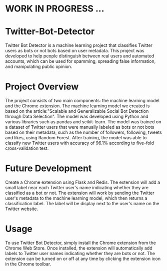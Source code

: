 # WORK IN PROGRESS ...

# Twitter-Bot-Detector

Twitter Bot Detector is a machine learning project that classifies Twitter users as bots or not bots based on user metadata. This project was developed to help people distinguish between real users and automated accounts, which can be used for spamming, spreading false information, and manipulating public opinion.

# Project Overview
The project consists of two main components: the machine learning model and the Chrome extension. 
The machine learning model we created is based on the article:"Scalable and Generalizable Social Bot Detection through Data Selection". 
The model was developed using Python and various libraries such as pandas and scikit-learn. The model was trained on a dataset of Twitter users that were manually labeled as bots or not bots based on their metadata, such as the number of followers, following, tweets and likes, using Random Forest. 
After training, the model was able to classify new Twitter users with accuracy of 96.1% according to five-fold cross-validation test.

# Future Development
Create a Chrome extension using Flask and Redis. The extension will add a small label near each Twitter user's name indicating whether they are classified as a bot or not. The extension will work by sending the Twitter user's metadata to the machine learning model, which then returns a classification label. The label will be display next to the user's name on the Twitter website.

# Usage
To use Twitter Bot Detector, simply install the Chrome extension from the Chrome Web Store. Once installed, the extension will automatically add labels to Twitter user names indicating whether they are bots or not. The extension can be turned on or off at any time by clicking the extension icon in the Chrome toolbar.
